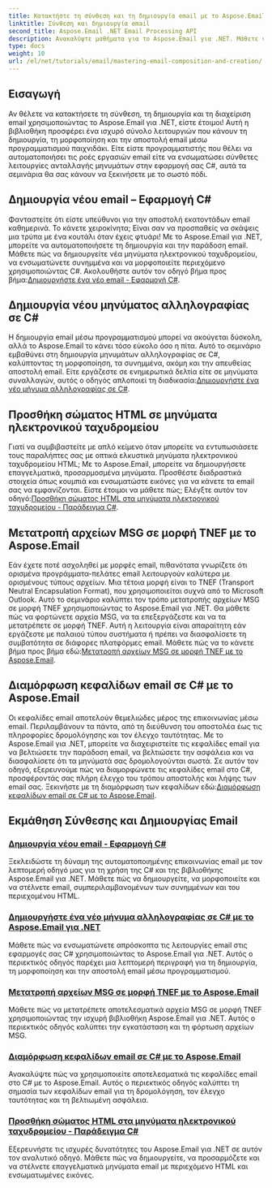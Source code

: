 ```yaml
---
title: Κατακτήστε τη σύνθεση και τη δημιουργία email με το Aspose.Email για .NET
linktitle: Σύνθεση και δημιουργία email
second_title: Aspose.Email .NET Email Processing API
description: Ανακαλύψτε μαθήματα για το Aspose.Email για .NET. Μάθετε να δημιουργείτε, να μορφοποιείτε και να στέλνετε email μέσω προγραμματισμού, συμπεριλαμβανομένων προηγμένων λειτουργιών όπως συνημμένα και περιεχόμενο HTML.
type: docs
weight: 10
url: /el/net/tutorials/email/mastering-email-composition-and-creation/
---
```

## Εισαγωγή

Αν θέλετε να κατακτήσετε τη σύνθεση, τη δημιουργία και τη διαχείριση email χρησιμοποιώντας το Aspose.Email για .NET, είστε έτοιμοι! Αυτή η βιβλιοθήκη προσφέρει ένα ισχυρό σύνολο λειτουργιών που κάνουν τη δημιουργία, τη μορφοποίηση και την αποστολή email μέσω προγραμματισμού παιχνιδάκι. Είτε είστε προγραμματιστής που θέλει να αυτοματοποιήσει τις ροές εργασιών email είτε να ενσωματώσει σύνθετες λειτουργίες ανταλλαγής μηνυμάτων στην εφαρμογή σας C#, αυτά τα σεμινάρια θα σας κάνουν να ξεκινήσετε με το σωστό πόδι.

## Δημιουργία νέου email – Εφαρμογή C#  

Φανταστείτε ότι είστε υπεύθυνοι για την αποστολή εκατοντάδων email καθημερινά. Το κάνετε χειροκίνητα; Είναι σαν να προσπαθείς να σκάψεις μια τρύπα με ένα κουτάλι όταν έχεις φτυάρι! Με το Aspose.Email για .NET, μπορείτε να αυτοματοποιήσετε τη δημιουργία και την παράδοση email. Μάθετε πώς να δημιουργείτε νέα μηνύματα ηλεκτρονικού ταχυδρομείου, να ενσωματώνετε συνημμένα και να μορφοποιείτε περιεχόμενο χρησιμοποιώντας C#. Ακολουθήστε αυτόν τον οδηγό βήμα προς βήμα:[Δημιουργήστε ένα νέο email - Εφαρμογή C#](./craft-a-fresh-email-csharp-implementation/).


## Δημιουργία νέου μηνύματος αλληλογραφίας σε C#  

 Η δημιουργία email μέσω προγραμματισμού μπορεί να ακούγεται δύσκολη, αλλά το Aspose.Email το κάνει τόσο εύκολο όσο η πίτα. Αυτό το σεμινάριο εμβαθύνει στη δημιουργία μηνυμάτων αλληλογραφίας σε C#, καλύπτοντας τη μορφοποίηση, τα συνημμένα, ακόμη και την απευθείας αποστολή email. Είτε εργάζεστε σε ενημερωτικά δελτία είτε σε μηνύματα συναλλαγών, αυτός ο οδηγός απλοποιεί τη διαδικασία:[Δημιουργήστε ένα νέο μήνυμα αλληλογραφίας σε C#](./construct-a-new-mail-message-in-csharp/).

## Προσθήκη σώματος HTML σε μηνύματα ηλεκτρονικού ταχυδρομείου  

Γιατί να συμβιβαστείτε με απλό κείμενο όταν μπορείτε να εντυπωσιάσετε τους παραλήπτες σας με οπτικά ελκυστικά μηνύματα ηλεκτρονικού ταχυδρομείου HTML; Με το Aspose.Email, μπορείτε να δημιουργήσετε επαγγελματικά, προσαρμοσμένα μηνύματα. Προσθέστε διαδραστικά στοιχεία όπως κουμπιά και ενσωματώστε εικόνες για να κάνετε τα email σας να εμφανίζονται. Είστε έτοιμοι να μάθετε πώς; Ελέγξτε αυτόν τον οδηγό:[Προσθήκη σώματος HTML στα μηνύματα ηλεκτρονικού ταχυδρομείου - Παράδειγμα C#](./add-html-body-to-emails-csharp-example/).

## Μετατροπή αρχείων MSG σε μορφή TNEF με το Aspose.Email  

 Εάν έχετε ποτέ ασχοληθεί με μορφές email, πιθανότατα γνωρίζετε ότι ορισμένα προγράμματα-πελάτες email λειτουργούν καλύτερα με ορισμένους τύπους αρχείων. Μια τέτοια μορφή είναι το TNEF (Transport Neutral Encapsulation Format), που χρησιμοποιείται συχνά από το Microsoft Outlook. Αυτό το σεμινάριο καλύπτει τον τρόπο μετατροπής αρχείων MSG σε μορφή TNEF χρησιμοποιώντας το Aspose.Email για .NET. Θα μάθετε πώς να φορτώνετε αρχεία MSG, να τα επεξεργάζεστε και να τα μετατρέπετε σε μορφή TNEF. Αυτή η λειτουργία είναι απαραίτητη εάν εργάζεστε με παλαιού τύπου συστήματα ή πρέπει να διασφαλίσετε τη συμβατότητα σε διάφορες πλατφόρμες email. Μάθετε πώς να το κάνετε βήμα προς βήμα εδώ:[Μετατροπή αρχείων MSG σε μορφή TNEF με το Aspose.Email](./converting-msg-files-to-tnef-format/).

## Διαμόρφωση κεφαλίδων email σε C# με το Aspose.Email  

 Οι κεφαλίδες email αποτελούν θεμελιώδες μέρος της επικοινωνίας μέσω email. Περιλαμβάνουν τα πάντα, από τη διεύθυνση του αποστολέα έως τις πληροφορίες δρομολόγησης και τον έλεγχο ταυτότητας. Με το Aspose.Email για .NET, μπορείτε να διαχειριστείτε τις κεφαλίδες email για να βελτιώσετε την παράδοση email, να βελτιώσετε την ασφάλεια και να διασφαλίσετε ότι τα μηνύματά σας δρομολογούνται σωστά. Σε αυτόν τον οδηγό, εξερευνούμε πώς να διαμορφώνετε τις κεφαλίδες email στο C#, προσφέροντάς σας πλήρη έλεγχο του τρόπου αποστολής και λήψης των email σας. Ξεκινήστε με τη διαμόρφωση των κεφαλίδων εδώ:[Διαμόρφωση κεφαλίδων email σε C# με το Aspose.Email](./configure-email-headers-in-csharp/).

## Εκμάθηση Σύνθεσης και Δημιουργίας Email
### [Δημιουργία νέου email - Εφαρμογή C#](./craft-a-fresh-email-csharp-implementation/)
Ξεκλειδώστε τη δύναμη της αυτοματοποιημένης επικοινωνίας email με τον λεπτομερή οδηγό μας για τη χρήση της C# και της βιβλιοθήκης Aspose.Email για .NET. Μάθετε πώς να δημιουργείτε, να μορφοποιείτε και να στέλνετε email, συμπεριλαμβανομένων των συνημμένων και του περιεχομένου HTML.
### [Δημιουργήστε ένα νέο μήνυμα αλληλογραφίας σε C# με το Aspose.Email για .NET](./construct-a-new-mail-message-in-csharp/)
Μάθετε πώς να ενσωματώνετε απρόσκοπτα τις λειτουργίες email στις εφαρμογές σας C# χρησιμοποιώντας το Aspose.Email για .NET. Αυτός ο περιεκτικός οδηγός παρέχει μια λεπτομερή περιγραφή για τη δημιουργία, τη μορφοποίηση και την αποστολή email μέσω προγραμματισμού.
### [Μετατροπή αρχείων MSG σε μορφή TNEF με το Aspose.Email](./converting-msg-files-to-tnef-format/)
Μάθετε πώς να μετατρέπετε αποτελεσματικά αρχεία MSG σε μορφή TNEF χρησιμοποιώντας την ισχυρή βιβλιοθήκη Aspose.Email για .NET. Αυτός ο περιεκτικός οδηγός καλύπτει την εγκατάσταση και τη φόρτωση αρχείων MSG. 
### [Διαμόρφωση κεφαλίδων email σε C# με το Aspose.Email](./configure-email-headers-in-csharp/)
Ανακαλύψτε πώς να χρησιμοποιείτε αποτελεσματικά τις κεφαλίδες email στο C# με το Aspose.Email. Αυτός ο περιεκτικός οδηγός καλύπτει τη σημασία των κεφαλίδων email για τη δρομολόγηση, τον έλεγχο ταυτότητας και τη βελτιωμένη ασφάλεια.
### [Προσθήκη σώματος HTML στα μηνύματα ηλεκτρονικού ταχυδρομείου - Παράδειγμα C#](./add-html-body-to-emails-csharp-example/)
Εξερευνήστε τις ισχυρές δυνατότητες του Aspose.Email για .NET σε αυτόν τον αναλυτικό οδηγό. Μάθετε πώς να δημιουργείτε, να προσαρμόζετε και να στέλνετε επαγγελματικά μηνύματα email με περιεχόμενο HTML και ενσωματωμένες εικόνες.